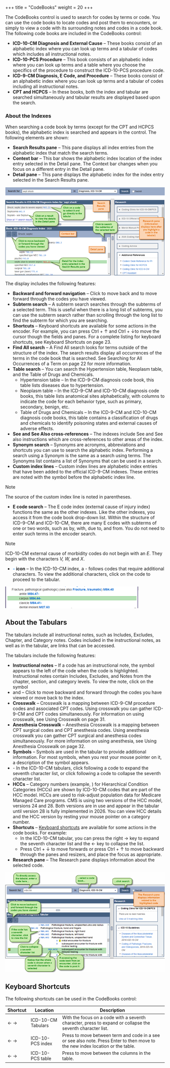+++
title = "CodeBooks"
weight = 20
+++

The CodeBooks control is used to search for codes by terms or code. You can use the code books to locate codes and post them to encounters, or simply to view a code with its surrounding notes and codes in a code book. The following code books are included in the CodeBooks control:

- **ICD-10-CM Diagnosis and External Cause** – These books consist of an alphabetic index where you can look up terms and a tabular of codes which includes all instructional notes.
- **ICD-10-PCS Procedure** – This book consists of an alphabetic index where you can look up terms and a table where you choose the specifics of the procedure to construct the ICD-10-PCS procedure code.
- **ICD-9-CM Diagnosis, E Code, and Procedure** – These books consist of an alphabetic index where you can look up terms and a tabular of codes including all instructional notes.
- **CPT and HCPCS** – In these books, both the index and tabular are searched simultaneously and tabular results are displayed based upon the search.

### About the Indexes

When searching a code book by terms (except for the CPT and HCPCS books), the alphabetic index is searched and appears in the control. The following elements are shown:

- **Search Results pane** – This pane displays all index entries from the alphabetic index that match the search terms.
- **Context bar** – This bar shows the alphabetic index location of the index entry selected in the Detail pane. The Context bar changes when you focus on a different entry in the Detail pane.
- **Detail pane** – This pane displays the alphabetic index for the index entry selected in the Search Results pane.

![TruCode CodeBook Search](CBSearch.png)

The display includes the following features:

- **Backward and forward navigation** – Click   to move back and   to move forward through the codes you have viewed.
- **Subterm search** – A subterm search searches through the subterms of a selected term. This is useful when there is a long list of subterms, you can use the subterm search rather than scrolling through the long list to find the subterm for which you are searching. 
- **Shortcuts** – Keyboard shortcuts are available for some actions in the encoder. For example, you can press Ctrl + ↑ and Ctrl + ↓to move the cursor though the fields and panes. For a complete listing for keyboard shortcuts, see Keyboard Shortcuts on page 23.
- **Find All search** – A Find All search looks for terms outside of the structure of the index. The search results display all occurrences of the terms in the code book that is searched. See Searching for All Occurrences of a Term on page 22 for more information.
- **Table search** – You can search the Hypertension table, Neoplasm table, and the Table of Drugs and Chemicals. 
  - Hypertension table – In the ICD-9-CM diagnosis code book, this table lists diseases due to hypertension.
  - Neoplasm table – In the ICD-9-CM and ICD-10-CM diagnosis code books, this table lists anatomical sites alphabetically, with columns to indicate the code for each behavior type, such as primary, secondary, benign, etc.
  - Table of Drugs and Chemicals – In the ICD-9-CM and ICD-10-CM diagnosis code books, this table contains a classification of drugs and chemicals to identify poisoning states and external causes of adverse effects.
- **See and See Also cross-references** – The indexes include See and See also instructions which are cross-references to other areas of the index.
- **Synonym search** – Synonyms are acronyms, abbreviations and shortcuts you can use to search the alphabetic index. Performing a search using a Synonym is the same as a search using terms. The Synonyms list contains a list of Synonyms that can be used in a search.
- **Custom index lines** – Custom index lines are alphabetic index entries that have been added to the official ICD-9-CM indexes. These entries are noted with the   symbol before the alphabetic index line.

> [!note] 
> The source of the custom index line is noted in parentheses. 

- **E code search** – The E code index (external cause of injury index) functions the same as the other indexes. Like the other indexes, you access it from the code book drop-down list. Within the structure of ICD-9-CM and ICD-10-CM, there are many E codes with subterms of one or two words, such as by, with, due to, and from. You do not need to enter such terms in the encoder search.

> [!note]
> ICD-10-CM external cause of morbidity codes do not begin with an *E*. They begin with the characters *V, W,* and *X*.

- **<span style="color:	DodgerBlue"> - </span> icon** – In the ICD-10-CM index, a - follows codes that require additional characters. To view the additional characters, click on the code to proceed to the tabular.

![TruCode Blue Hyphen](TCHyphen.png)

## About the Tabulars

The tabulars include all instructional notes, such as Includes, Excludes, Chapter, and Category notes. Codes included in the instructional notes, as well as in the tabular, are links that can be accessed.

The tabulars include the following features:

- **Instructional notes** – If a code has an instructional note, the   symbol appears to the left of the code when the code is highlighted. Instructional notes contain Includes, Excludes, and Notes from the chapter, section, and category levels.  To view the note, click on the   symbol
- <i class="fa-solid fa-arrow-left"></i> and <i class="fa-solid fa-arrow-right"></i> – Click to move backward and forward through the codes you have viewed or move back to the index.
- **Crosswalk** – Crosswalk is a mapping between ICD-9-CM procedure codes and associated CPT codes. Using crosswalk you can gather ICD-9-CM and CPT codes simultaneously. For information on using crosswalk, see Using Crosswalk on page 31.
- **Anesthesia Crosswalk** – Anesthesia Crosswalk is a mapping between CPT surgical codes and CPT anesthesia codes. Using anesthesia crosswalk you can gather CPT surgical and anesthesia codes simultaneously. For more information on using anesthesia, see Using Anesthesia Crosswalk on page 32.
- **Symbols** – Symbols are used in the tabular to provide additional information. For most symbols, when you rest your mouse pointer on it, a description of the symbol appears.
- **<i class="fa-solid fa-caret-down"></i>** - In the ICD-10-CM tabulars, click <i class="fa-solid fa-caret-down"></i>  following a code to expand the seventh character list, or click   following a code to collapse the seventh character list.
- **HCCs** – Category numbers (example,  ) for Hierarchical Condition Categories (HCCs) are shown by ICD-10-CM codes that are part of the HCC model. HCCs are used to risk-adjust population data for Medicare Managed Care programs. CMS is using two versions of the HCC model, versions 24 and 28. Both versions are in use and appear in the tabular until version 28 is fully implemented in 2026. You can view HCC details and the HCC version by resting your mouse pointer on a category number.
- **Shortcuts** – [Keyboard shortcuts](http://localhost:1313/fusion-cac-web-docs/trucode-user-guide/codebooks/#keyboard-shortcuts) are available for some actions in the code books. For example:
    - In the ICD-10-CM tabular, you can press the right → key to expand the seventh character list and the ← key to collapse the list.
    - Press Ctrl + ↓ to move forwards or press Ctrl + ↑ to move backward through the panes and resizers, and place the focus as appropriate.
- **Research pane** – The Research pane displays information about the selected code. 

![TruCode Tabular Parts](TCTabular.png)

## Keyboard Shortcuts

The following shortcuts can be used in the CodeBooks control:

|Shortcut|Location|Description|
|--------|--------|-----------|
|←  →    |ICD-10-CM Tabulars|With the focus on a code with a seventh character, press to expand or collapse the seventh character list.|
|←  →    |ICD-10-PCS index|Press to move between term and code in a see or see also note. Press Enter to then move to the new index location or the table.|
|←  →    |ICD-10-PCS table|Press to move between the columns in the table.|